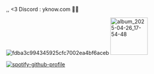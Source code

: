 ,, <3 Discord : yknow.com 🌸🌈

![fdba3c994345925cfc7002ea4bf6aceb](https://github.com/user-attachments/assets/d222dac7-39e5-4dcf-a7aa-6ca6ab078e6d) <img width="100" height="100" alt="album_2025-04-26_17-54-48" src="https://github.com/user-attachments/assets/4524fd8f-6996-4b7a-889a-41a749822b0e" />



[![spotify-github-profile](https://spotify-github-profile.kittinanx.com/api/view?uid=316n6n5sqdsmwdellnb3g4yxayiu&cover_image=true&theme=natemoo-re&show_offline=true&background_color=ff0000&interchange=false&bar_color_cover=false&bar_color=ff00bb)](https://github.com/kittinan/spotify-github-profile)
